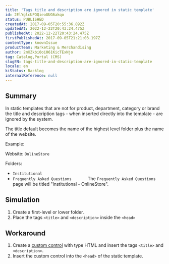 ```yaml
---
title: 'Tags title and description are ignored in static template'
id: 2ElYglcUPOQieoUUG6akqo
status: PUBLISHED
createdAt: 2017-09-05T20:55:36.892Z
updatedAt: 2022-12-22T20:43:24.475Z
publishedAt: 2022-12-22T20:43:24.475Z
firstPublishedAt: 2017-09-05T21:21:03.197Z
contentType: knownIssue
productTeam: Marketing & Merchandising
author: 2mXZkbi0oi061KicTExNjo
tag: Catalog,Portal (CMS)
slugEN: tags-title-and-description-are-ignored-in-static-template
locale: en
kiStatus: Backlog
internalReference: null
---
```


## Summary

In static templates that are not for product, department, category or brand the title and description tags - when inserted directly into the template - are ignored by the system.

The title default becomes the name of the highest level folder plus the name of the website.

Example:

Website: `OnlineStore`

Folders:
- `Institutional`
- `Frequently Asked Questions`
           
The `Frequently Asked Questions` page will be titled "Institutional - OnlineStore".

## Simulation

1. Create a first-level or lower folder.
2. Place the tags `<title>` and `<description>` inside the `<head>`

## Workaround

1. Create a [custom control](/en/faq/what-is-the-purpose-of-the-customized-control) with type HTML and insert the tags `<title>` and `<description>`.
2. Insert the custom control into the `<head>` of the static template.

